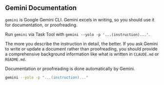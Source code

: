 ## Gemini Documentation

`gemini` is Google Gemini CLI. Gemini excels in writing, so you should use it for documentation, or proofreading.

Run `gemini` via Task Tool with `gemini --yolo -p '...(instruction)...'`.

The more you describe the instruction in detail, the better. If you ask Gemini to write or update a document rather than proofreading, you should provide a comprehensive background information like what is written in `CLAUDE.md` or `README.md`.

Documentation or proofreading is done automatically by Gemini.

```bash
gemini --yolo -p "...(instruction)..."
```
